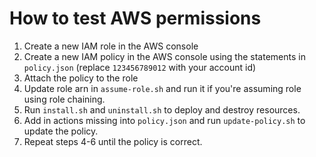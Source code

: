 # How to test AWS permissions
1. Create a new IAM role in the AWS console
2. Create a new IAM policy in the AWS console using the statements in `policy.json` (replace `123456789012` with your account id)
3. Attach the policy to the role
4. Update role arn in `assume-role.sh` and run it if you're assuming role using role chaining. 
5. Run `install.sh` and `uninstall.sh` to deploy and destroy resources.
6. Add in actions missing into `policy.json` and run `update-policy.sh` to update the policy.
7. Repeat steps 4-6 until the policy is correct.
